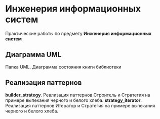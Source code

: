 # Инженерия информационных систем 
Практические работы по предмету __Инженерия информационных систем__

## Диаграмма UML 
Папка UML. Диаграмма состояния книги библиотеки 
## Реализация паттернов 
  __builder_strategy__. Реализация паттернов Строитель и Стратегия на примере выпекания черного и белого хлеба. 
  __strategy_iterator__. Реализация паттернов Итератор и Стратегия на примере выпекания черного и белого хлеба.
